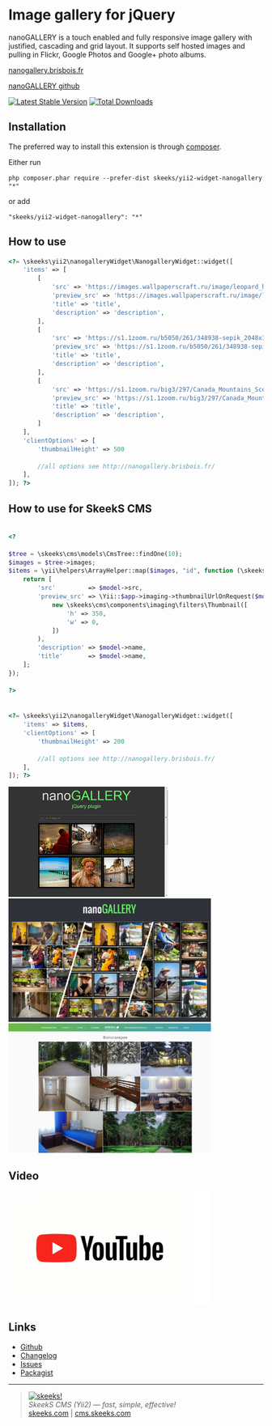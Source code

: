 Image gallery for jQuery
=====================

nanoGALLERY is a touch enabled and fully responsive image gallery with justified, cascading and grid layout.
It supports self hosted images and pulling in Flickr, Google Photos and Google+ photo albums.

[nanogallery.brisbois.fr](http://nanogallery.brisbois.fr/)

[nanoGALLERY github](https://github.com/Kris-B/nanoGALLERY)

[![Latest Stable Version](https://poser.pugx.org/skeeks/yii2-widget-nanogallery/v/stable.png)](https://packagist.org/packages/skeeks/yii2-widget-nanogallery)
[![Total Downloads](https://poser.pugx.org/skeeks/yii2-widget-nanogallery/downloads.png)](https://packagist.org/packages/skeeks/yii2-widget-nanogallery)

Installation
------------

The preferred way to install this extension is through [composer](http://getcomposer.org/download/).

Either run

```
php composer.phar require --prefer-dist skeeks/yii2-widget-nanogallery "*"
```

or add

```
"skeeks/yii2-widget-nanogallery": "*"
```


How to use
----------

```php
<?= \skeeks\yii2\nanogalleryWidget\NanogalleryWidget::widget([
    'items' => [
        [
            'src' => 'https://images.wallpaperscraft.ru/image/leopard_hischnik_morda_oskal_agressiya_58086_1280x720.jpg',
            'preview_src' => 'https://images.wallpaperscraft.ru/image/leopard_hischnik_morda_oskal_agressiya_58086_1280x720.jpg',
            'title' => 'title',
            'description' => 'description',
        ],
        [
            'src' => 'https://s1.1zoom.ru/b5050/261/348938-sepik_2048x1152.jpg',
            'preview_src' => 'https://s1.1zoom.ru/b5050/261/348938-sepik_2048x1152.jpg',
            'title' => 'title',
            'description' => 'description',
        ],
        [
            'src' => 'https://s1.1zoom.ru/big3/297/Canada_Mountains_Scenery_488936.jpg',
            'preview_src' => 'https://s1.1zoom.ru/big3/297/Canada_Mountains_Scenery_488936.jpg',
            'title' => 'title',
            'description' => 'description',
        ]
    ],
    'clientOptions' => [
        'thumbnailHeight' => 500
        
        //all options see http://nanogallery.brisbois.fr/
    ],
]); ?>
```

How to use for SkeekS CMS
----------

```php

<? 

$tree = \skeeks\cms\models\CmsTree::findOne(10);
$images = $tree->images; 
$items = \yii\helpers\ArrayHelper::map($images, "id", function (\skeeks\cms\models\StorageFile $model) {
    return [
        'src'         => $model->src,
        'preview_src' => \Yii::$app->imaging->thumbnailUrlOnRequest($model->src,
            new \skeeks\cms\components\imaging\filters\Thumbnail([
                'h' => 350,
                'w' => 0,
            ])
        ),
        'description' => $model->name,
        'title'       => $model->name,
    ];
}); 

?>


<?= \skeeks\yii2\nanogalleryWidget\NanogalleryWidget::widget([
    'items' => $items,
    'clientOptions' => [
        'thumbnailHeight' => 200
        
        //all options see http://nanogallery.brisbois.fr/
    ],
]); ?>

```



![Animation](/doc/nanoGALLERY4_demo.gif?raw=true "Animation")  
<img src="/doc/nanogallery_screenshot.png?raw=true" alt="Screenshot1" width="400"/>
<img src="/doc/site.png?raw=true" alt="Screenshot1" width="400"/>

Video
------------

[<img src="/doc/youtube.jpg?raw=true" alt="Video" width="400"/>](https://www.youtube.com/watch?v=mSZi8ukgngA)


Links
----------
* [Github](https://github.com/skeeks-semenov/yii2-widget-nanogallery)
* [Changelog](https://github.com/skeeks-semenov/yii2-widget-nanogallery/blob/master/CHANGELOG.md)
* [Issues](https://github.com/skeeks-semenov/yii2-widget-nanogallery/issues)
* [Packagist](https://packagist.org/packages/skeeks/yii2-widget-nanogallery)

___

> [![skeeks!](https://skeeks.com/img/logo/logo-no-title-80px.png)](https://skeeks.com)  
<i>SkeekS CMS (Yii2) — fast, simple, effective!</i>  
[skeeks.com](https://skeeks.com) | [cms.skeeks.com](https://cms.skeeks.com)


